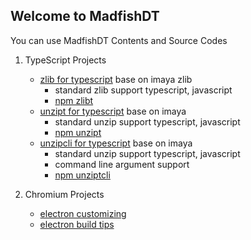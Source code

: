 ## Welcome to MadfishDT

You can use MadfishDT Contents and Source Codes

 1. TypeScript Projects
     
    - [zlib for typescript](https://github.com/MadfishDT/zlibt) base on imaya zlib 
        - standard zlib support typescript, javascript
        - [npm zlibt](https://www.npmjs.com/package/zlibt)
    - [unzipt for typescript](https://github.com/MadfishDT/unzipt) base on imaya
        - standard unzip support typescript, javascript
        - [npm unzipt](https://www.npmjs.com/package/unzipt)
    - [unzipcli for typescript](https://github.com/MadfishDT/unziptcli) base on imaya
        - standard unzip support typescript, javascript
        - command line argument support
        - [npm unziptcli](https://www.npmjs.com/package/unziptcli)

2. Chromium Projects
    - [electron customizing](https://github.com/MadfishDT/electron)
    - [electron build tips](/blogs/electron_tips.md) 